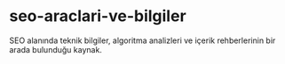 # seo-araclari-ve-bilgiler
SEO alanında teknik bilgiler, algoritma analizleri ve içerik rehberlerinin bir arada bulunduğu kaynak.
